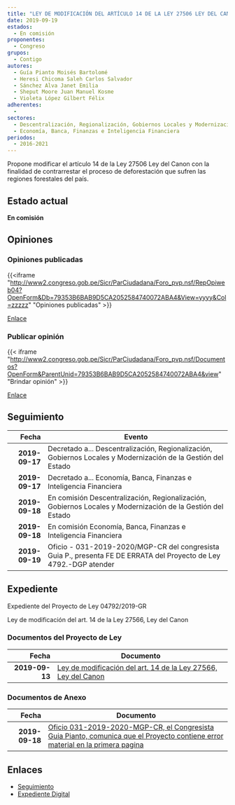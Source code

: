 ```yaml
---
title: "LEY DE MODIFICACIÓN DEL ARTÍCULO 14 DE LA LEY 27506 LEY DEL CANON"
date: 2019-09-19
estados: 
  - En comisión
proponentes: 
  - Congreso
grupos: 
  - Contigo
autores: 
  - Guía Pianto Moisés Bartolomé
  - Heresi Chicoma Saleh Carlos Salvador
  - Sánchez Alva Janet Emilia
  - Sheput Moore Juan Manuel Kosme
  - Violeta López Gilbert Félix
adherentes: 
  - 
sectores: 
  - Descentralización, Regionalización, Gobiernos Locales y Modernización de la Gestión del Estado
  - Economía, Banca, Finanzas e Inteligencia Financiera
periodos: 
  - 2016-2021
---
```


Propone modificar el artículo 14 de la Ley 27506 Ley del Canon con la finalidad de contrarrestar el proceso de deforestación que sufren las regiones forestales del país.


## Estado actual

**En comisión**

## Opiniones

### Opiniones publicadas

{{<iframe "http://www2.congreso.gob.pe/Sicr/ParCiudadana/Foro_pvp.nsf/RepOpiweb04?OpenForm&Db=79353B6BAB9D5CA2052584740072ABA4&View=yyyy&Col=zzzzz" "Opiniones publicadas" >}}

[Enlace](http://www2.congreso.gob.pe/Sicr/ParCiudadana/Foro_pvp.nsf/RepOpiweb04?OpenForm&Db=79353B6BAB9D5CA2052584740072ABA4&View=yyyy&Col=zzzzz)
### Publicar opinión

{{< iframe "http://www2.congreso.gob.pe/Sicr/ParCiudadana/Foro_pvp.nsf/Documentos?OpenForm&ParentUnid=79353B6BAB9D5CA2052584740072ABA4&view" "Brindar opinión" >}}

[Enlace](http://www2.congreso.gob.pe/Sicr/ParCiudadana/Foro_pvp.nsf/Documentos?OpenForm&ParentUnid=79353B6BAB9D5CA2052584740072ABA4&view)

## Seguimiento

| Fecha | Evento |
|------:|--------|
| **2019-09-17** | Decretado a... Descentralización, Regionalización, Gobiernos Locales y Modernización de la Gestión del Estado|
| **2019-09-17** | Decretado a... Economía, Banca, Finanzas e Inteligencia Financiera|
| **2019-09-18** | En comisión Descentralización, Regionalización, Gobiernos Locales y Modernización de la Gestión del Estado|
| **2019-09-18** | En comisión Economía, Banca, Finanzas e Inteligencia Financiera|
| **2019-09-19** | Oficio - 031-2019-2020/MGP-CR del congresista Guia P., presenta FE DE ERRATA del Proyecto de Ley 4792.-DGP atender|


## Expediente

Expediente del Proyecto de Ley 04792/2019-GR

Ley de modificación del art. 14 de la Ley 27566, Ley del Canon


### Documentos del Proyecto de Ley

| Fecha | Documento |
|------:|--------|
| **2019-09-13** | [Ley de modificación del art. 14 de la Ley 27566, Ley del Canon](http://www.leyes.congreso.gob.pe/Documentos/2016_2021/Proyectos_de_Ley_y_de_Resoluciones_Legislativas/PL0479220190913.pdf) |

### Documentos de Anexo

| Fecha | Documento |
|------:|--------|
| **2019-09-18** | [Oficio 031-2019-2020-MGP-CR, el Congresista Guia Pianto, comunica que el Proyecto contiene error material en la primera pagina](http://www.leyes.congreso.gob.pe/Documentos/2016_2021/Oficios/Congresistas/OFICIO-031-2019-2020-MGP-CR.pdf) |

## Enlaces 

- [Seguimiento](http://www2.congreso.gob.pe/Sicr/TraDocEstProc/CLProLey2016.nsf/f7fff46988ca05b1052578e100829cc7/fba9d328e5cd7872052584740067e795?OpenDocument)
- [Expediente Digital](http://www2.congreso.gob.pe/Sicr/TraDocEstProc/CLProLey2016.nsf/f7fff46988ca05b1052578e100829cc7/fba9d328e5cd7872052584740067e795?OpenDocument&Click=05257FB7005EB655.eb71d0cf91d8294e05256cdf006b5706/$Body/0.1C6C)
